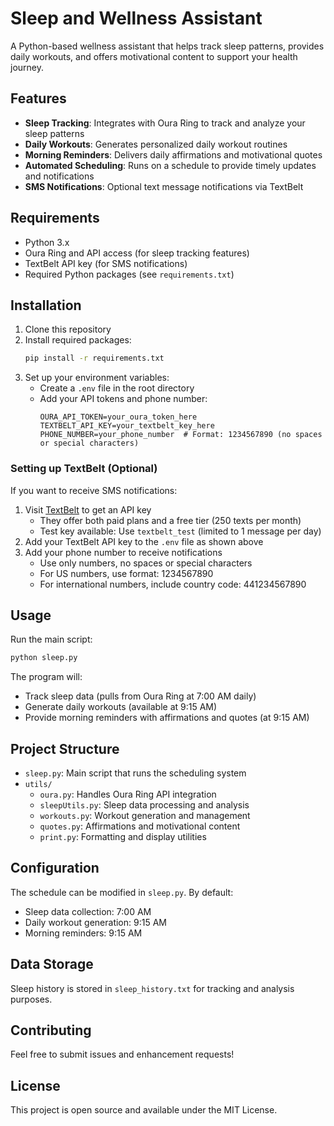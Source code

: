 # Sleep and Wellness Assistant

A Python-based wellness assistant that helps track sleep patterns, provides daily workouts, and offers motivational content to support your health journey.

## Features

- **Sleep Tracking**: Integrates with Oura Ring to track and analyze your sleep patterns
- **Daily Workouts**: Generates personalized daily workout routines
- **Morning Reminders**: Delivers daily affirmations and motivational quotes
- **Automated Scheduling**: Runs on a schedule to provide timely updates and notifications
- **SMS Notifications**: Optional text message notifications via TextBelt

## Requirements

- Python 3.x
- Oura Ring and API access (for sleep tracking features)
- TextBelt API key (for SMS notifications)
- Required Python packages (see `requirements.txt`)

## Installation

1. Clone this repository
2. Install required packages:
   ```bash
   pip install -r requirements.txt
   ```
3. Set up your environment variables:
   - Create a `.env` file in the root directory
   - Add your API tokens and phone number:
     ```
     OURA_API_TOKEN=your_oura_token_here
     TEXTBELT_API_KEY=your_textbelt_key_here
     PHONE_NUMBER=your_phone_number  # Format: 1234567890 (no spaces or special characters)
     ```

### Setting up TextBelt (Optional)

If you want to receive SMS notifications:
1. Visit [TextBelt](https://textbelt.com/) to get an API key
   - They offer both paid plans and a free tier (250 texts per month)
   - Test key available: Use `textbelt_test` (limited to 1 message per day)
2. Add your TextBelt API key to the `.env` file as shown above
3. Add your phone number to receive notifications
   - Use only numbers, no spaces or special characters
   - For US numbers, use format: 1234567890
   - For international numbers, include country code: 441234567890

## Usage

Run the main script:
```bash
python sleep.py
```

The program will:
- Track sleep data (pulls from Oura Ring at 7:00 AM daily)
- Generate daily workouts (available at 9:15 AM)
- Provide morning reminders with affirmations and quotes (at 9:15 AM)

## Project Structure

- `sleep.py`: Main script that runs the scheduling system
- `utils/`
  - `oura.py`: Handles Oura Ring API integration
  - `sleepUtils.py`: Sleep data processing and analysis
  - `workouts.py`: Workout generation and management
  - `quotes.py`: Affirmations and motivational content
  - `print.py`: Formatting and display utilities

## Configuration

The schedule can be modified in `sleep.py`. By default:
- Sleep data collection: 7:00 AM
- Daily workout generation: 9:15 AM
- Morning reminders: 9:15 AM

## Data Storage

Sleep history is stored in `sleep_history.txt` for tracking and analysis purposes.

## Contributing

Feel free to submit issues and enhancement requests!

## License

This project is open source and available under the MIT License.

